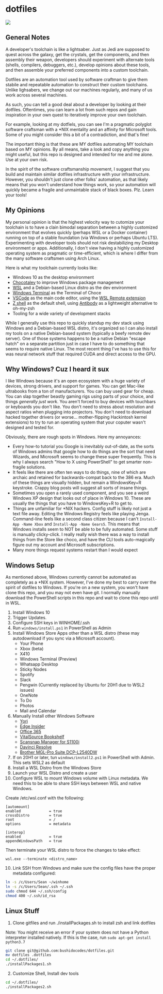 # dotfiles

![](https://media.giphy.com/media/9kSM4y028LvvW/giphy.gif)

## General Notes

A developer's toolchain is like a lightsaber. Just as Jedi are supposed to quest across the galaxy, get the crystals, get the components, and then assembly their weapon, developers should experiment with alternate tools (shells, compilers, debuggers, etc.), develop opinions about these tools, and then assemble your preferred components into a custom toolchain. 

Dotfiles are an automation tool used by software craftman to give them stabile and repeatable automation to construct their custom toolchains. Unlike lighsabers, we change out our machines regularly, and many of us work across several machines.

As such, you can tell a good deal about a developer by looking at their dotfiles. Oftentimes, you can learn a lot from such repos and gain inspiration in your own quest to iteratively improve your own toolchain.

For example, looking at my dotfiels, you can see I'm a pragmatic polyglot software craftsman with a *NIX mentality and an affinity for Microsoft tools. Some of you might consider this a bit of a contradiction, and that's fine!

The important thing is that these are MY dotfiles automating MY toolchain based on MY opinions. By all means, take a look and copy anything you might useful, but this repo is designed and intended for me and me alone. Use at your own risk.

In the spirit of the software craftsmanship movement, I suggest that you build and maintain similar dotfiles infrastructure with your infrastructure. However, you shouldn't just clone other folks' automation, as that likely means that you won't understand how things work, so your automation will quickly became a fragile and unmaintable stack of black boxes. Plz. Learn your tools!

## My Opinions

My personal opinion is that the highest velocity way to cutomize your toolchain is to have a clain bimodal separation between a highly customized environment that evolves quickly (perhaps WSL or a Docker container) running on top of a stable foundation (via Windows or perhaps Ubuntu LTS). Experimenting with developer tools should not risk destabilizing my Desktop environment or apps. Additionally, I don't view having a highly customized operating system as pragmatic or time-efficient, which is where I differ from the many software craftsmen using Arch Linux. 

Here is what my toolchain currently looks like:
* Windows 10 as the desktop environment
* [Chocotaley](https://chocolatey.org/) to improve Windows package management
* [WSL](https://en.wikipedia.org/wiki/Windows_Subsystem_for_Linux) and a Debian-based Linux distro as the dev environment
* [Windows Terminal](https://www.microsoft.com/en-us/p/windows-terminal-preview/9n0dx20hk701) as the Terminal of Choce
* [VSCode](https://code.visualstudio.com/) as the main code editor, using the [WSL Remote extension](https://marketplace.visualstudio.com/items?itemName=ms-vscode-remote.remote-wsl)
* [Z shell](https://en.wikipedia.org/wiki/Z_shell) as the default shell, using [Antibody](https://github.com/getantibody/antibody) as a lightweight alternative to oh-my-zsh
* Tooling for a wide variety of development stacks

While I generally use this repo to quickly standup my dev stack using Windows and a Debian-based WSL distro, it's organized so I can also install my tools on a native Debian-based system (typically a beefy remote dev server). One of those systems happens to be a native Debian "escape hatch" on a separate partition just in case I have to do something that seems to require native Linux. The most recent thing I've has to use this for was neural network stuff that required CUDA and direct access to the GPU.

## Why Windows? Cuz I heard it sux

I like Windows because it's an open ecosystem with a huge variety of devices, strong drivers, and support for games. You can get Mac-like ultrabooks from a ton of manufacturers. You can buy used gear for cheap. You can slap together beastly gaming rigs using parts of your choice, and things _generally just work_. You aren't forced to buy devices with touchbars or keyboards you don't like. You don't need to stress about resolution and aspect ratios when plugging into projectors. You don't need to download hacked together drivers (or worse... mother-flipping Hackintosh kernel extensions) to try to run an operating system that your coputer wasn't designed and tested for.

Obviously, there are rough spots in Windows. Here my annoyances:
* Every how-to tutorial you Google is inevitably out-of-date, as the sorts of Windows admins that google how to do things are the sort that need Wizards, and Microsoft seems to change these super frequently. This is why I always search "How to X using PowerShell" to get smarter non-fragile solutions.
* It feels like there are often ten ways to do things, nine of which are archaic and retained for backwards-compat back to the 386 era. Much of these things are visually hidden, but remain a WindowsKey+R keystroke. Crappy blog posts will suggest all sorts of insane things.
* Sometimes you open a rarely used component, and you see a weird Windows XP design that looks out of place in Windows 10. These are usually the things that you have to WindowsKey+R to get to.
* Things are unfamiliar for *NIX hackers. Config stuff is likely not just a text file away. Editing the Windows Registry feels like playing Jenga. Command-line feels like a second class citizen because I can't `Install-App -Name Xbox` and `Install-App -Name Gears5`. This means that Windows installs seem to NOT be able to be fully automated. Some stuff is manually clicky-click. I really really wish there was a way to install things from the Store like choco, and have the CLI tools auto-magically figure out my account and Microsoft subscriptions.
* Many more things request systems restart than I would expect

## Windows Setup
As mentioned above, Windows currently cannot be automated as completely as a *NIX system. However, I've done my best to carry over the spirit of dotfiles to Windows. If you're on a new system, you won't have clone this repo, and you may not even have git. I normally manually download the PowerShell scripts in this repo and wait to clone this repo until in WSL.

1. Install Windows 10
2. Trigger Updates.
3. Configure SSH keys in WINHOME/.ssh
4. Run `windows/install.ps1` in PowerShell as Admin
5. Install Windows Store Apps other than a WSL distro (these may autodownload if you sync via a Microsoft account).
    * Your Phone
    * Xbox (beta)
    * X410
    * Windows Terminal (Preview)
    * Whatsapp Desktop
    * Sticky Nodes
    * Spotify
    * Slack
    * Pengwin (Currently replaced by Ubuntu for 20H1 due to WSL2 issues)
    * OneNote
    * To Do
    * Photos
    * Mail and Calendar
6. Manually Install other Windows Software
    * [Yori](http://www.malsmith.net/yori/)
    * [Edge Insider](https://www.microsoftedgeinsider.com/en-us/)
    * [Office 365](https://www.office.com/)
    * [VitalSource Bookshelf](https://bookshelf.vitalsource.com/)
    * [Scansnap Manager for S1100i](http://scansnap.fujitsu.com/global/dl/)
    * [Davinci Resolve](https://www.blackmagicdesign.com/products/davinciresolve/)
    * [Brother MGL-Pro Suite DCP-L2540DW](https://support.brother.com/g/b/downloadtop.aspx?c=us&lang=en&prod=dcpl2540dw_us_as)
7. If on 20H1 or later, tun `windows/install2.ps1` in PowerShell with Admin. This sets WSL2 as default
8. Install a WSL Distro from the Windows Store
9. Launch your WSL Distro and create a user
10. Configure WSL to mount Windows volume with Linux metadata. We need this to be able to share SSH keys between WSL and native Windows.

Create /etc/wsl.conf with the following:
```
[automount]
enabled             = true
crossDistro         = true
root                = /
options             = metadata

[interop]
enabled             = true 
appendWindowsPath   = true
```
Then terminate your WSL distro to force the changes to take effect:

```
wsl.exe --terminate <distro_name>
```

10. Link SSH from Windows and make sure the config files have the proper metadata configured:
```sh
ln -s /c/Users/Sean ~/winhome  
ln -s /c/Users/Sean/.ssh ~/.ssh
sudo chmod 644 ~/.ssh/config
chmod 400 ~/.ssh/id_rsa
```

## Linux Stuff

1. Clone gitfiles and run ./installPackages.sh to install zsh and link dotfiles

Note: You might receive an error if your system does not have a Python interpreter installed natively. If this is the case, run `sudo apt-get install python3.7`

```sh
git clone git@github.com:bushidocodes/dotfiles.git
mv dotfiles .dotfiles
cd ~/.dotfiles/
./installPackages1.sh
```

2. Customize Shell, Install dev tools
```sh
cd ~/.dotfiles/
./installPackages2.sh
```

